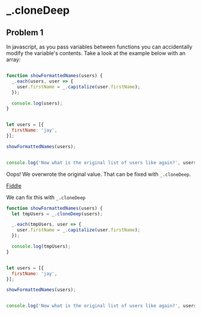 # _.cloneDeep

## Problem 1

In javascript, as you pass variables between functions you can accidentally modify the variable's contents. Take a look at the example below with an array:

```javascript

function showFormattedNames(users) {
  _.each(users, user => {
    user.firstName = _.capitalize(user.firstName);
  });

  console.log(users);
}


let users = [{
  firstName: 'jay',
}];

showFormattedNames(users);


console.log('Now what is the original list of users like again?', users);

```

Oops! We overwrote the original value. That can be fixed with `_.cloneDeep`.

[Fiddle](https://jsfiddle.net/oq7yxvbd/)


We can fix this with `_.cloneDeep`

```javascript
function showFormattedNames(users) {
  let tmpUsers = _.cloneDeep(users);

  _.each(tmpUsers, user => {
    user.firstName = _.capitalize(user.firstName);
  });

  console.log(tmpUsers);
}


let users = [{
  firstName: 'jay',
}];

showFormattedNames(users);


console.log('Now what is the original list of users like again?', users);

```
